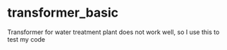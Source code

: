 # transformer_basic
Transformer for water treatment plant does not work well, so I use this to test my code
